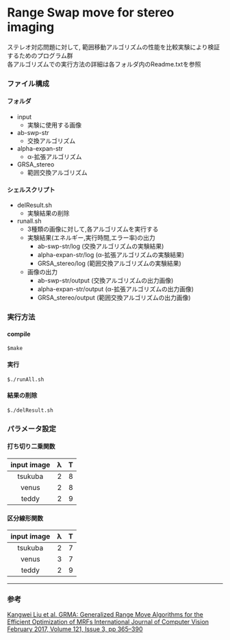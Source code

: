 # Range Swap move for stereo imaging

ステレオ対応問題に対して, 
範囲移動アルゴリズムの性能を比較実験により検証するためのプログラム群  
各アルゴリズムでの実行方法の詳細は各フォルダ内のReadme.txtを参照


### ファイル構成
#### フォルダ
- input 
    - 実験に使用する画像
- ab-swp-str
    - 交換アルゴリズム
- alpha-expan-str
    - α-拡張アルゴリズム
- GRSA_stereo
    - 範囲交換アルゴリズム
#### シェルスクリプト
- delResult.sh
    - 実験結果の削除
- runall.sh
    - 3種類の画像に対して,各アルゴリズムを実行する
    - 実験結果(エネルギー,実行時間,エラー率)の出力
        - ab-swp-str/log (交換アルゴリズムの実験結果)
        - alpha-expan-str/log (α-拡張アルゴリズムの実験結果)
        - GRSA_stereo/log (範囲交換アルゴリズムの実験結果)
    - 画像の出力
        - ab-swp-str/output (交換アルゴリズムの出力画像)
        - alpha-expan-str/output (α-拡張アルゴリズムの出力画像)
        - GRSA_stereo/output (範囲交換アルゴリズムの出力画像)
### 実行方法
#### compile
~~~~
$make  
~~~~
#### 実行
~~~~
$./runAll.sh
~~~~
#### 結果の削除
~~~~
$./delResult.sh
~~~~
### パラメータ設定

#### 打ち切り二乗関数
|input image|λ|T|
|:--:|--:|--:|
|tsukuba|2|8|
|venus|2|8|
|teddy|2|9|

#### 区分線形関数
|input image|λ|T|
|:--:|--:|--:|
|tsukuba|2|7|
|venus|3|7|
|teddy|2|9|
---
### 参考  
[Kangwei Liu et al.  GRMA: Generalized Range Move Algorithms for the Efficient Optimization of MRFs International Journal of Computer Vision February 2017, Volume 121, Issue 3, pp 365–390](https://link.springer.com/article/10.1007/s11263-016-0944-z)
